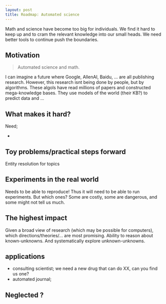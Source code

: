 ```yaml
---
layout: post
title: Roadmap: Automated science
---
```


Math and science have become too big for individuals. We find it hard to keep up and to cram the relevant knowledge into our small heads. We need better tools to continue push the boundaries.

## Motivation

> Automated science and math.

I can imagine a future where Google, AllenAI, Baidu, ... are all publishing research. However, this research isnt being done by people, but by algorithms. These algols have read millions of papers and constructed mega-knowledge bases. They use models of the world (their KB?) to predict data and ...

## What makes it hard?

Need;

*

## Toy problems/practical steps forward

Entity resolution for topics


## Experiments in the real world

Needs to be able to reproduce! Thus it will need to be able to run experiments.
But which ones? Some are costly, some are dangerous, and some might not tell us much.

## The highest impact

Given a broad view of research (which may be possible for computers), which directions/theories/... are most promising.
Ability to reason about known-unknowns. And systematically explore unknown-unknowns.

## applications

* consulting scientist; we need a new drug that can do XX, can you find us one?
* automated journal;

## Neglected ?
